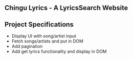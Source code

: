 ## Chingu Lyrics - A LyricsSearch Website


## Project Specifications

- Display UI with song/artist input
- Fetch songs/artists and put in DOM
- Add pagination
- Add get lyrics functionality and display in DOM
